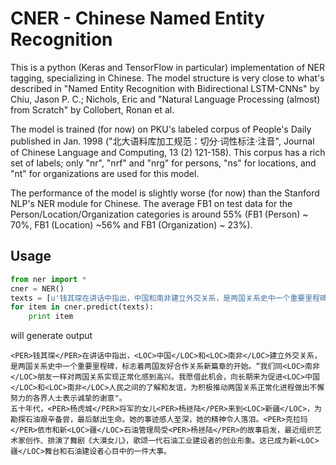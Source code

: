 # CNER - Chinese Named Entity Recognition

This is a python (Keras and TensorFlow in particular) implementation of NER tagging, specializing in Chinese. The model structure is very close to what's described in 
"Named Entity Recognition with Bidirectional LSTM-CNNs" by Chiu, Jason P. C.; Nichols, Eric and "Natural Language Processing (almost) from Scratch" by 
Collobert, Ronan et al. 

The model is trained (for now) on PKU's labeled corpus of People's Daily published in Jan. 1998 ("北大语料库加工规范：切分·词性标注·注音", Journal of Chinese Language and Computing, 13 (2) 121-158). This corpus has a rich set of labels; only "nr", "nrf" and "nrg" for persons, "ns" for locations, and "nt" for organizations are used for this model. 

The performance of the model is slightly worse (for now) than the Stanford NLP's NER module for Chinese. The average FB1 on test data for the Person/Location/Organization categories is around 55% (FB1 (Person) ~ 70%, FB1 (Location) ~56% and FB1 (Organization) ~ 23%). 

## Usage

```python
from ner import *
cner = NER()
texts = [u'钱其琛在讲话中指出，中国和南非建立外交关系，是两国关系史中一个重要里程碑，标志着两国友好合作关系新篇章的开始。“我们同南非朋友一样对两国关系实现正常化感到高兴。我愿借此机会，向长期来为促进中国和南非人民之间的了解和友谊，为积极推动两国关系正常化进程做出不懈努力的各界人士表示诚挚的谢意"。', u'五十年代，杨虎城将军的女儿杨拯陆来到新疆，为勘探石油艰辛备尝，最后献出生命。她的事迹感人至深，她的精神令人落泪。克拉玛依市和新疆石油管理局受杨拯陆的故事启发，最近组织艺术家创作、排演了舞剧《大漠女儿》，歌颂一代石油工业建设者的创业形象。这已成为新疆舞台和石油建设者心目中的一件大事。']
for item in cner.predict(texts):
    print item
```

will generate output
```
<PER>钱其琛</PER>在讲话中指出，<LOC>中国</LOC>和<LOC>南非</LOC>建立外交关系，是两国关系史中一个重要里程碑，标志着两国友好合作关系新篇章的开始。“我们同<LOC>南非</LOC>朋友一样对两国关系实现正常化感到高兴。我愿借此机会，向长期来为促进<LOC>中国</LOC>和<LOC>南非</LOC>人民之间的了解和友谊，为积极推动两国关系正常化进程做出不懈努力的各界人士表示诚挚的谢意"。
五十年代，<PER>杨虎城</PER>将军的女儿<PER>杨拯陆</PER>来到<LOC>新疆</LOC>，为勘探石油艰辛备尝，最后献出生命。她的事迹感人至深，她的精神令人落泪。<PER>克拉玛</PER>依市和新<LOC>疆</LOC>石油管理局受<PER>杨拯陆</PER>的故事启发，最近组织艺术家创作、排演了舞剧《大漠女儿》，歌颂一代石油工业建设者的创业形象。这已成为新<LOC>疆</LOC>舞台和石油建设者心目中的一件大事。

```

